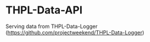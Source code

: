 # THPL-Data-API
Serving data from THPL-Data-Logger (https://github.com/projectweekend/THPL-Data-Logger)
